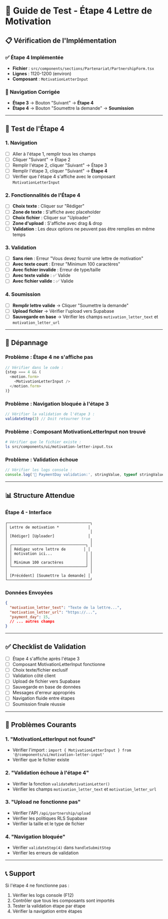 # 🧪 Guide de Test - Étape 4 Lettre de Motivation

## 📋 **Vérification de l'Implémentation**

### ✅ **Étape 4 Implémentée**
- **Fichier** : `src/components/sections/Partenariat/PartnershipForm.tsx`
- **Lignes** : 1120-1200 (environ)
- **Composant** : `MotivationLetterInput`

### 🔄 **Navigation Corrigée**
- **Étape 3** → Bouton "Suivant" → **Étape 4**
- **Étape 4** → Bouton "Soumettre la demande" → **Soumission**

---

## 🎯 **Test de l'Étape 4**

### **1. Navigation**
- [ ] Aller à l'étape 1, remplir tous les champs
- [ ] Cliquer "Suivant" → Étape 2
- [ ] Remplir l'étape 2, cliquer "Suivant" → Étape 3
- [ ] Remplir l'étape 3, cliquer "Suivant" → **Étape 4**
- [ ] Vérifier que l'étape 4 s'affiche avec le composant `MotivationLetterInput`

### **2. Fonctionnalités de l'Étape 4**
- [ ] **Choix texte** : Cliquer sur "Rédiger"
- [ ] **Zone de texte** : S'affiche avec placeholder
- [ ] **Choix fichier** : Cliquer sur "Uploader"
- [ ] **Zone d'upload** : S'affiche avec drag & drop
- [ ] **Validation** : Les deux options ne peuvent pas être remplies en même temps

### **3. Validation**
- [ ] **Sans rien** : Erreur "Vous devez fournir une lettre de motivation"
- [ ] **Avec texte court** : Erreur "Minimum 100 caractères"
- [ ] **Avec fichier invalide** : Erreur de type/taille
- [ ] **Avec texte valide** : ✅ Valide
- [ ] **Avec fichier valide** : ✅ Valide

### **4. Soumission**
- [ ] **Remplir lettre valide** → Cliquer "Soumettre la demande"
- [ ] **Upload fichier** → Vérifier l'upload vers Supabase
- [ ] **Sauvegarde en base** → Vérifier les champs `motivation_letter_text` et `motivation_letter_url`

---

## 🔧 **Dépannage**

### **Problème : Étape 4 ne s'affiche pas**
```typescript
// Vérifier dans le code :
{step === 4 && (
  <motion.form>
    <MotivationLetterInput />
  </motion.form>
)}
```

### **Problème : Navigation bloquée à l'étape 3**
```typescript
// Vérifier la validation de l'étape 3 :
validateStep(3) // Doit retourner true
```

### **Problème : Composant MotivationLetterInput non trouvé**
```bash
# Vérifier que le fichier existe :
ls src/components/ui/motivation-letter-input.tsx
```

### **Problème : Validation échoue**
```typescript
// Vérifier les logs console :
console.log('🔧 PaymentDay validation:', stringValue, typeof stringValue);
```

---

## 📊 **Structure Attendue**

### **Étape 4 - Interface**
```
┌─────────────────────────────────────┐
│ Lettre de motivation *             │
│                                     │
│ [Rédiger] [Uploader]               │
│                                     │
│ ┌─────────────────────────────────┐ │
│ │ Rédigez votre lettre de        │ │
│ │ motivation ici...               │ │
│ │                                 │ │
│ │ Minimum 100 caractères          │ │
│ └─────────────────────────────────┘ │
│                                     │
│ [Précédent] [Soumettre la demande] │
└─────────────────────────────────────┘
```

### **Données Envoyées**
```json
{
  "motivation_letter_text": "Texte de la lettre...",
  "motivation_letter_url": "https://...",
  "payment_day": 15,
  // ... autres champs
}
```

---

## ✅ **Checklist de Validation**

- [ ] Étape 4 s'affiche après l'étape 3
- [ ] Composant MotivationLetterInput fonctionne
- [ ] Choix texte/fichier exclusif
- [ ] Validation côté client
- [ ] Upload de fichier vers Supabase
- [ ] Sauvegarde en base de données
- [ ] Messages d'erreur appropriés
- [ ] Navigation fluide entre étapes
- [ ] Soumission finale réussie

---

## 🐛 **Problèmes Courants**

### **1. "MotivationLetterInput not found"**
- Vérifier l'import : `import { MotivationLetterInput } from '@/components/ui/motivation-letter-input'`
- Vérifier que le fichier existe

### **2. "Validation échoue à l'étape 4"**
- Vérifier la fonction `validateMotivationLetter()`
- Vérifier les champs `motivation_letter_text` et `motivation_letter_url`

### **3. "Upload ne fonctionne pas"**
- Vérifier l'API `/api/partnership/upload`
- Vérifier les politiques RLS Supabase
- Vérifier la taille et le type de fichier

### **4. "Navigation bloquée"**
- Vérifier `validateStep(4)` dans `handleSubmitStep`
- Vérifier les erreurs de validation

---

## 📞 **Support**

Si l'étape 4 ne fonctionne pas :
1. Vérifier les logs console (F12)
2. Contrôler que tous les composants sont importés
3. Tester la validation étape par étape
4. Vérifier la navigation entre étapes 